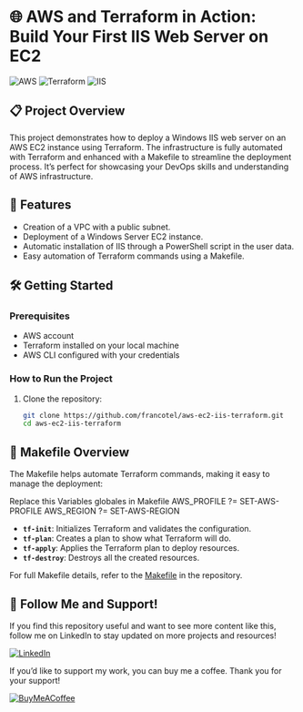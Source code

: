 # 🌐 AWS and Terraform in Action: Build Your First IIS Web Server on EC2

![AWS](https://img.shields.io/badge/AWS-EC2-orange) ![Terraform](https://img.shields.io/badge/Terraform-IaC-blue) ![IIS](https://img.shields.io/badge/IIS-Windows_Server-green)

## 📋 **Project Overview**

This project demonstrates how to deploy a Windows IIS web server on an AWS EC2 instance using Terraform. The infrastructure is fully automated with Terraform and enhanced with a Makefile to streamline the deployment process. It’s perfect for showcasing your DevOps skills and understanding of AWS infrastructure.

## 🚀 **Features**

- Creation of a VPC with a public subnet.
- Deployment of a Windows Server EC2 instance.
- Automatic installation of IIS through a PowerShell script in the user data.
- Easy automation of Terraform commands using a Makefile.

## 🛠️ **Getting Started**

### **Prerequisites**

- AWS account
- Terraform installed on your local machine
- AWS CLI configured with your credentials

### **How to Run the Project**

1. Clone the repository:

   ```bash
   git clone https://github.com/francotel/aws-ec2-iis-terraform.git
   cd aws-ec2-iis-terraform
   ````

## 📑 **Makefile Overview**

The Makefile helps automate Terraform commands, making it easy to manage the deployment:

Replace this Variables globales in Makefile
AWS_PROFILE ?= SET-AWS-PROFILE
AWS_REGION ?= SET-AWS-REGION

- **`tf-init`**: Initializes Terraform and validates the configuration.
- **`tf-plan`**: Creates a plan to show what Terraform will do.
- **`tf-apply`**: Applies the Terraform plan to deploy resources.
- **`tf-destroy`**: Destroys all the created resources.

For full Makefile details, refer to the [Makefile](Makefile) in the repository.

## 📢 **Follow Me and Support!**

If you find this repository useful and want to see more content like this, follow me on LinkedIn to stay updated on more projects and resources!

[![LinkedIn](https://seeklogo.com/images/L/linkedin-logo-E871D8437B-seeklogo.com.png)](https://www.linkedin.com/in/franconavarro/)

If you’d like to support my work, you can buy me a coffee. Thank you for your support!

[![BuyMeACoffee](https://cdn.icon-icons.com/icons2/2699/PNG/512/buymeacoffee_official_logo_icon_169440.png)](https://www.buymeacoffee.com/francotel)


